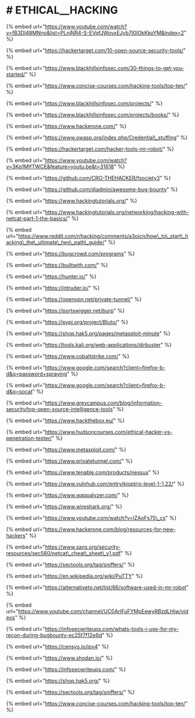 # \# ETHICAL\_\_HACKING

{% embed url="https://www.youtube.com/watch?v=fB3DI48MNno&list=PLnjNR4-S-EVqfJWovxEJyb7I0IOkKkoYM&index=2" %}

{% embed url="https://hackertarget.com/10-open-source-security-tools/" %}

{% embed url="https://www.blackhillsinfosec.com/30-things-to-get-you-started/" %}

{% embed url="https://www.concise-courses.com/hacking-tools/top-ten/" %}

{% embed url="https://www.blackhillsinfosec.com/projects/" %}

{% embed url="https://www.blackhillsinfosec.com/projects/books/" %}

{% embed url="https://www.hackerone.com/" %}

{% embed url="https://www.owasp.org/index.php/Credential\_stuffing" %}

{% embed url="https://hackertarget.com/hacker-tools-mr-robot/" %}

{% embed url="https://www.youtube.com/watch?v=3Kq1MIfTWCE&feature=youtu.be&t=31618" %}

{% embed url="https://github.com/CRO-THEHACKER/fsociety3" %}

{% embed url="https://github.com/djadmin/awesome-bug-bounty" %}

{% embed url="https://www.hackingtutorials.org/" %}

{% embed url="https://www.hackingtutorials.org/networking/hacking-with-netcat-part-1-the-basics/" %}

{% embed url="https://www.reddit.com/r/hacking/comments/a3oicn/how\_to\_start\_hacking\_the\_ultimate\_two\_path\_guide/" %}

{% embed url="https://bugcrowd.com/programs" %}

{% embed url="https://builtwith.com/" %}

{% embed url="https://hunter.io/" %}

{% embed url="https://intruder.io/" %}

{% embed url="https://openvpn.net/private-tunnel/" %}

{% embed url="https://portswigger.net/burp" %}

{% embed url="https://pypi.org/project/Bluto/" %}

{% embed url="https://shop.hak5.org/pages/metasploit-minute" %}

{% embed url="https://tools.kali.org/web-applications/dirbuster" %}

{% embed url="https://www.cobaltstrike.com/" %}

{% embed url="https://www.google.com/search?client=firefox-b-d&q=password+spraying" %}

{% embed url="https://www.google.com/search?client=firefox-b-d&q=socat" %}

{% embed url="https://www.greycampus.com/blog/information-security/top-open-source-intelligence-tools" %}

{% embed url="https://www.hackthebox.eu/" %}

{% embed url="https://www.hudsoncourses.com/ethical-hacker-vs-penetration-tester/" %}

{% embed url="https://www.metasploit.com/" %}

{% embed url="https://www.privatetunnel.com/" %}

{% embed url="https://www.tenable.com/products/nessus" %}

{% embed url="https://www.vulnhub.com/entry/kioptrix-level-1-1,22/" %}

{% embed url="https://www.wappalyzer.com/" %}

{% embed url="https://www.wireshark.org/" %}

{% embed url="https://www.youtube.com/watch?v=lZAoFs75\_cs" %}

{% embed url="https://www.hackerone.com/blog/resources-for-new-hackers" %}

{% embed url="https://www.sans.org/security-resources/sec560/netcat\_cheat\_sheet\_v1.pdf" %}

{% embed url="https://sectools.org/tag/sniffers/" %}

{% embed url="https://en.wikipedia.org/wiki/PuTTY" %}

{% embed url="https://alternativeto.net/list/66/software-used-in-mr-robot" %}

{% embed url="https://www.youtube.com/channel/UC0ArlFuFYMpEewyRBzdLHiw/videos" %}

{% embed url="https://infosecwriteups.com/whats-tools-i-use-for-my-recon-during-bugbounty-ec25f7f12e6d" %}

{% embed url="https://censys.io/ipv4" %}

{% embed url="https://www.shodan.io/" %}

{% embed url="https://infosecwriteups.com/" %}

{% embed url="https://shop.hak5.org/" %}

{% embed url="https://sectools.org/tag/sniffers/" %}

{% embed url="https://www.concise-courses.com/hacking-tools/top-ten/" %}



